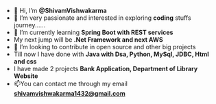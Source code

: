 - 👋 Hi, I’m **@ShivamVishwakarma**
- 👀 I’m very passionate and interested in exploring **coding** stuffs journey......
- 🌱 I’m currently learning **Spring Boot with REST services**
- My next jump will be **.Net Framework and next AWS**
- 💞️ I’m looking to contribute in open source and other big projects
- Till now I have done with **Java with Dsa, Python, MySql, JDBC, Html and css**
- I have made 2 projects **Bank Application, Department of Library Website**
- 📫You can contact me through my email **shivamvishwakarma1432@gmail.com**

<!---
--->
